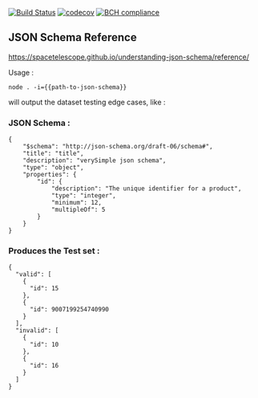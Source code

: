 [![Build Status](https://travis-ci.org/Err0r500/json-contract-tests-generator.svg?branch=master)](https://travis-ci.org/Err0r500/json-contract-tests-generator)
[![codecov](https://codecov.io/gh/Err0r500/json-contract-tests-generator/branch/master/graph/badge.svg)](https://codecov.io/gh/Err0r500/json-contract-tests-generator)
[![BCH compliance](https://bettercodehub.com/edge/badge/Err0r500/json-contract-tests-generator?branch=master)](https://bettercodehub.com/)


## JSON Schema Reference
https://spacetelescope.github.io/understanding-json-schema/reference/


Usage : 
```
node . -i={{path-to-json-schema}}
```

will output the dataset testing edge cases, like :

### JSON Schema :
```
{
    "$schema": "http://json-schema.org/draft-06/schema#",
    "title": "title",
    "description": "verySimple json schema",
    "type": "object",
    "properties": {
        "id": {
            "description": "The unique identifier for a product",
            "type": "integer",
            "minimum": 12,
            "multipleOf": 5
        }
    }
}
```

### Produces the Test set :
```
{
  "valid": [
    {
      "id": 15
    },
    {
      "id": 9007199254740990
    }
  ],
  "invalid": [
    {
      "id": 10
    },
    {
      "id": 16
    }
  ]
}

```